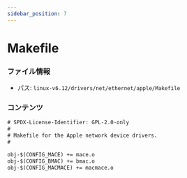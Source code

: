 ```yaml
---
sidebar_position: 7
---
```

# Makefile

### ファイル情報

- パス: `linux-v6.12/drivers/net/ethernet/apple/Makefile`

### コンテンツ

```txt
# SPDX-License-Identifier: GPL-2.0-only
#
# Makefile for the Apple network device drivers.
#

obj-$(CONFIG_MACE) += mace.o
obj-$(CONFIG_BMAC) += bmac.o
obj-$(CONFIG_MACMACE) += macmace.o

```

